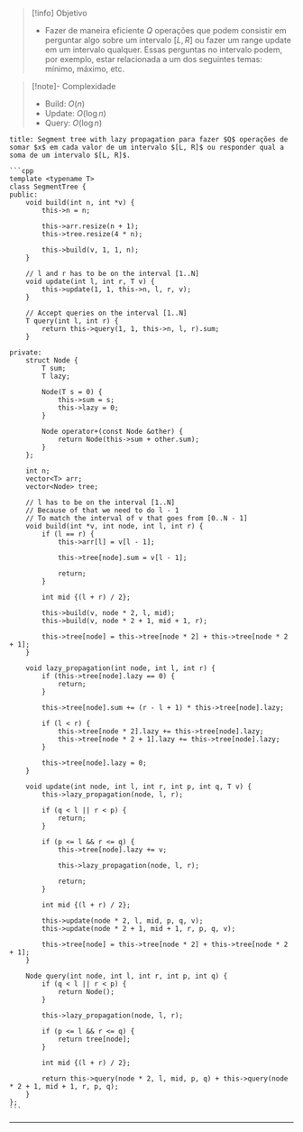 > [!info] Objetivo
> - Fazer de maneira eficiente $Q$ operações que podem consistir em perguntar algo sobre um intervalo $[L, R]$ ou fazer um range update em um intervalo qualquer. Essas perguntas no intervalo podem, por exemplo, estar relacionada a um dos seguintes temas: mínimo, máximo, etc.

> [!note]- Complexidade
> - Build: $O(n)$
> - Update: $O(\log n)$
> - Query: $O(\log n)$

`````ad-example
title: Segment tree with lazy propagation para fazer $Q$ operações de somar $x$ em cada valor de um intervalo $[L, R]$ ou responder qual a soma de um intervalo $[L, R]$.

```cpp
template <typename T>
class SegmentTree {
public:
    void build(int n, int *v) {
        this->n = n;

        this->arr.resize(n + 1);
        this->tree.resize(4 * n);

        this->build(v, 1, 1, n);
    }

	// l and r has to be on the interval [1..N]
    void update(int l, int r, T v) {
        this->update(1, 1, this->n, l, r, v);
    }

	// Accept queries on the interval [1..N]
    T query(int l, int r) {
        return this->query(1, 1, this->n, l, r).sum;
    }

private:
    struct Node {
        T sum;
        T lazy;

        Node(T s = 0) {
            this->sum = s;
            this->lazy = 0;
        }

        Node operator+(const Node &other) {
            return Node(this->sum + other.sum);
        }
    };

    int n;
    vector<T> arr;
    vector<Node> tree;

	// l has to be on the interval [1..N]
	// Because of that we need to do l - 1
	// To match the interval of v that goes from [0..N - 1]
    void build(int *v, int node, int l, int r) {
        if (l == r) {
            this->arr[l] = v[l - 1];

            this->tree[node].sum = v[l - 1];

            return;
        }

        int mid {(l + r) / 2};

        this->build(v, node * 2, l, mid);
        this->build(v, node * 2 + 1, mid + 1, r);

        this->tree[node] = this->tree[node * 2] + this->tree[node * 2 + 1];
    }

    void lazy_propagation(int node, int l, int r) {
        if (this->tree[node].lazy == 0) {
            return;
        }

        this->tree[node].sum += (r - l + 1) * this->tree[node].lazy;

        if (l < r) {
            this->tree[node * 2].lazy += this->tree[node].lazy;
            this->tree[node * 2 + 1].lazy += this->tree[node].lazy;
        }

        this->tree[node].lazy = 0;
    }

    void update(int node, int l, int r, int p, int q, T v) {
        this->lazy_propagation(node, l, r);

        if (q < l || r < p) {
            return;
        }

        if (p <= l && r <= q) {
            this->tree[node].lazy += v;

            this->lazy_propagation(node, l, r);

            return;
        }

        int mid {(l + r) / 2};

        this->update(node * 2, l, mid, p, q, v);
        this->update(node * 2 + 1, mid + 1, r, p, q, v);

        this->tree[node] = this->tree[node * 2] + this->tree[node * 2 + 1];
    }

    Node query(int node, int l, int r, int p, int q) {
        if (q < l || r < p) {
            return Node();
        }

        this->lazy_propagation(node, l, r);
        
        if (p <= l && r <= q) {
            return tree[node];
        }

        int mid {(l + r) / 2};

        return this->query(node * 2, l, mid, p, q) + this->query(node * 2 + 1, mid + 1, r, p, q);
    }
};
```
`````

---
